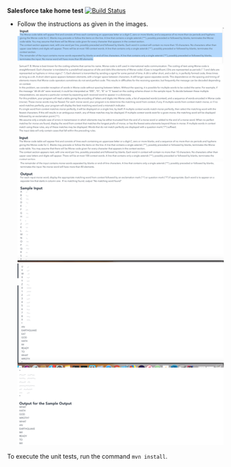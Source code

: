__Salesforce take home test__ [![Build Status](https://travis-ci.org/manoflogan/Salesforce-Morsecode.svg?branch=master)](https://travis-ci.org/manoflogan/Salesforce-Morsecode)
* Follow the instructions as given in the images.
![alt text][1]
![alt text][2]
![alt text][3]
![alt text][4]
![alt text][5]

[1]: SalesForce_Morse_1.png "Morse Code Part 1"
[2]: SalesForce_Morse_2.png "Morse Code Part 2"
[3]: SalesForce_Morse_3.png "Morse Code Part 3"
[4]: SalesForce_Morse_4.png "Morse Code Part 4"
[5]: SalesForce_Morse_5.png "Morse Code Part 5"

To execute the unit tests, run the command `mvn install`.